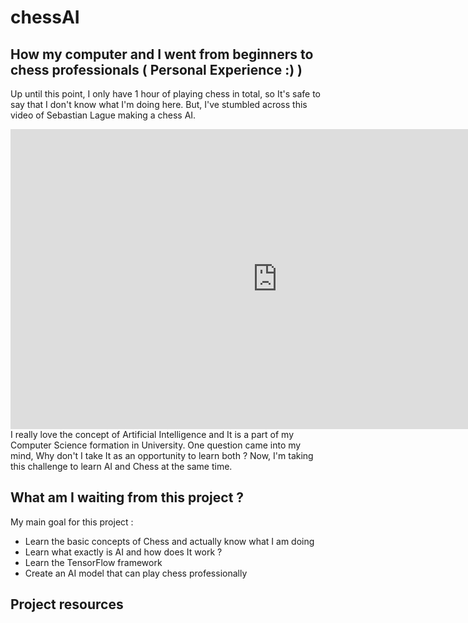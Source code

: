 # chessAI 
## How my computer and I went from beginners to chess professionals ( Personal Experience :) )

Up until this point, I only have 1 hour of playing chess in total, so It's safe to say that I don't know what I'm doing here. But, I've stumbled across this video of Sebastian Lague making a chess AI. 
<iframe width="853" height="480" src="https://www.youtube.com/embed/U4ogK0MIzqk" title="Coding Adventure: Chess" frameborder="0" allow="accelerometer; autoplay; clipboard-write; encrypted-media; gyroscope; picture-in-picture" allowfullscreen></iframe>
I really love the concept of Artificial Intelligence and It is a part of my Computer Science formation in University. One question came into my mind, Why don't I take It as an opportunity to learn both ?
Now, I'm taking this challenge to learn AI and Chess at the same time.

## What am I waiting from this project ?

My main goal for this project : 
* Learn the basic concepts of Chess and actually know what I am doing
* Learn what exactly is AI and how does It work ?
* Learn the TensorFlow framework 
* Create an AI model that can play chess professionally

## Project resources 
